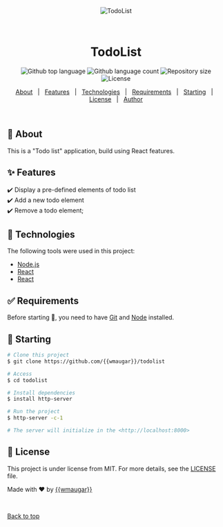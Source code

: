 <div align="center" id="top"> 
  <img src="./.github/app.gif" alt="TodoList" />

  &#xa0;

  <!-- <a href="https://todolist.netlify.app">Demo</a> -->
</div>

<h1 align="center">TodoList</h1>

<p align="center">
  <img alt="Github top language" src="https://img.shields.io/github/languages/top/{{wmaugar}}/todolist?color=56BEB8">

  <img alt="Github language count" src="https://img.shields.io/github/languages/count/{{wmaugar}}/todolist?color=56BEB8">

  <img alt="Repository size" src="https://img.shields.io/github/repo-size/{{wmaugar}}/todolist?color=56BEB8">

  <img alt="License" src="https://img.shields.io/github/license/{{wmaugar}}/todolist?color=56BEB8">

  <!-- <img alt="Github issues" src="https://img.shields.io/github/issues/{{wmaugar}}/todolist?color=56BEB8" /> -->

  <!-- <img alt="Github forks" src="https://img.shields.io/github/forks/{{wmaugar}}/todolist?color=56BEB8" /> -->

  <!-- <img alt="Github stars" src="https://img.shields.io/github/stars/{{wmaugar}}/todolist?color=56BEB8" /> -->
</p>

<!-- Status -->

<!-- <h4 align="center"> 
	🚧  TodoList 🚀 Under construction...  🚧
</h4> 

<hr> -->

<p align="center">
  <a href="#dart-about">About</a> &#xa0; | &#xa0; 
  <a href="#sparkles-features">Features</a> &#xa0; | &#xa0;
  <a href="#rocket-technologies">Technologies</a> &#xa0; | &#xa0;
  <a href="#white_check_mark-requirements">Requirements</a> &#xa0; | &#xa0;
  <a href="#checkered_flag-starting">Starting</a> &#xa0; | &#xa0;
  <a href="#memo-license">License</a> &#xa0; | &#xa0;
  <a href="https://github.com/{{wmaugar}}" target="_blank">Author</a>
</p>

<br>

## :dart: About ##

This is a "Todo list" application, build using React features.

## :sparkles: Features ##

:heavy_check_mark: Display a pre-defined elements of todo list\
:heavy_check_mark: Add a new todo element\
:heavy_check_mark: Remove a todo element;

## :rocket: Technologies ##

The following tools were used in this project:

- [Node.js](https://nodejs.org/en/)
- [React](https://pt-br.reactjs.org/)
- [React](https://getbootstrap.com//)

## :white_check_mark: Requirements ##

Before starting :checkered_flag:, you need to have [Git](https://git-scm.com) and [Node](https://nodejs.org/en/) installed.

## :checkered_flag: Starting ##

```bash
# Clone this project
$ git clone https://github.com/{{wmaugar}}/todolist

# Access
$ cd todolist

# Install dependencies
$ install http-server

# Run the project
$ http-server -c-1 

# The server will initialize in the <http://localhost:8000>
```

## :memo: License ##

This project is under license from MIT. For more details, see the [LICENSE](LICENSE.md) file.


Made with :heart: by <a href="https://github.com/{{wmaugar}}" target="_blank">{{wmaugar}}</a>

&#xa0;

<a href="#top">Back to top</a>
